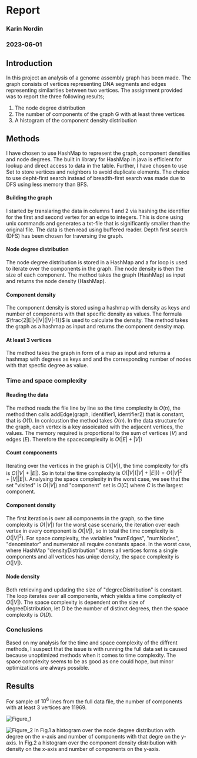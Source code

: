 
# Report
### Karin Nordin
### 2023-06-01

## Introduction
In this project an analysis of a genome assembly graph has been made. The graph consists of vertices representing DNA segments and edges representing similarities between two vertices. The assignment provided was to report the three following results;

1. The node degree distribution 
2. The number of components of the graph G with at least three vertices 
3. A histogram of the component density distribution

## Methods
I have chosen to use HashMap to represent the graph, component densities and node degrees. The built in library for HashMap in java is efficient for lookup and direct access to data in the table. Further, I have chosen to use Set<Integer> to store vertices and neighbors to avoid duplicate elements. The choice to use depht-first search instead of breadth-first search was made due to DFS using less memory than BFS. 

#### Building the graph

I started by translaring the data in columns 1 and 2 via hashing the identifier for the first and second vertex for an edge to integers. This is done using unix commands and generates a txt-file that is significantly smaller than the original file. The data is then read using buffered reader. Depth first search (DFS) has been chosen for traversing the graph.

#### Node degree distribution

The node degree distribution is stored in a HashMap and a for loop is used to iterate over the components in the graph. The node density is then the size of each component. The method takes the graph (HashMap) as input and returns the node density (HashMap).

#### Component density

The component density is stored using a hashmap with density as keys and number of components with that specific density as values. The formula $\frac{2|E|}{|V|(|V|-1)}$ is used to calculate the density. The method takes the graph as a hashmap as input and returns the component density map.

#### At least 3 vertices

The method takes the graph in form of a map as input and returns a hashmap with degrees as keys and and the corresponding number of nodes with that specfic degree as value. 

### Time and space complexity

#### Reading the data

The method reads the file line by line so the time complexity is $O(n)$, the method then calls addEdge(graph, identifier1, identifier2) that is constant, that is $O(1)$. In conlcustion the method takes $O(n)$. In the data structure for the graph, each vertex is a key assoicated with the adjacent vertices, the values. The memory required is proportional to the sum of vertices ($V$) and edges ($E$). Therefore the spacecomplexity is $O(|E|+|V|)$ 


#### Count compoonents

Iterating over the vertices in the graph is $O(|V|)$, the time complexity for dfs is $O(|V|+|E|)$. So in total the time complexity is $O(|V|(|V|+|E|))=O(|V|^2+|V||E|)$. Analysing the space complexity in the worst case, we see that the set "visited" is $O(|V|)$ and "component" set is $O(C)$ where $C$ is the largest component.  

#### Component density

The first iteration is over all components in the graph, so the time complexity is $O(|V|)$ for the worst case scenario, the iteration over each vertex in every component is $O(|V|)$, so in total the time complexity is $O(|V|^2)$. For space complexity, the variables "numEdges", "numNodes", "denominator" and numerator all require constants space. In the worst case, where HashMap "densityDistribution" stores all vertices forms a single components and all vertices has uniqe density, the space complexity is $O(|V|)$. 

#### Node density

Both retrieving and updating the size of "degreeDistribution" is constant. The loop iterates over all components, which yields a time complexity of $O(|V|)$. The space complexity is dependent on the size of degreeDistribution, let $D$ be the number of distinct degrees, then the space complexity is $O(D)$.
  
### Conclusions

Based on my analysis for the time and space complexity of the diffrent methods, I suspect that the issue is with running the full data set is caused because unoptimized methods when it comes to time complexity. The space complexity seems to be as good as one could hope, but minor optimizations are always possible.

## Results 

For sample of $10^6$ lines from the full data file, the number of components with at least 3 vertices are 11969. 

![Figure_1](https://github.com/supergurkan/Project_DA3018/assets/133381081/4c3479bf-a620-488a-b5a7-80a365e58955)

![Figure_2](https://github.com/supergurkan/Project_DA3018/assets/133381081/2fcd0685-0194-4652-854a-c0a3e28530ec)
In Fig.1 a histogram over the node degree distribution with degree on the x-axis and number of components with that degre on the y-axis. 
In Fig.2 a histogram over the component density distribution with density on the x-axis and number of components on the y-axis. 

